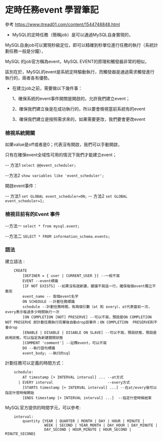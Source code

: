 # 定時任務event 學習筆記

參考  https://www.itread01.com/content/1544748848.html


- MySQL的定時任務（簡稱job）是可以通過MySQL自身實現的，

MySQL自身job可以實現秒級定位，即可以精確到秒單位進行任務的執行（系統計劃任務一般是分鐘），

MySQL 的job官方稱為event，MySQL EVENT的原理和觸發器非常的相似，

區別在於，MySQL的event是系統定時驅動執行，而觸發器是通過需求觸發進行執行的，兩者各有優勢。

- 在建立job之前，需要做以下幾件事：

  1、確保系統的event事件開關是開啟的，允許我們建立event；

  2、確保我們建立後是在成功執行的，所以要會檢視當前系統有的event

  3、確保我們建立是按照需求來的，如果需要更改，我們要會更改event

### 檢視系統開關

如果value是off或者是0；代表沒有開啟，我們可以手動開啟，

只有在確保event全域性可用的情況下我們才能建立event；

-- 方法1
`select @@event_scheduler;`

--方法2
`show variables like 'event_scheduler';`


開啟event事件：

-- 方法1
`set GLOBAL event_scheduler=ON;`
-- 方法2
`set GLOBAL event_scheduler=1;`

### 檢視目前有的Event 事件

--方法一
`select * from mysql.event;`

--方法二
`SELECT * FROM information_schema.events;`


### 語法

建立語法 :

        CREATE 
            [DEFINER = { user | CURRENT_USER }] --一般不寫
            EVENT --event標識
            [IF NOT EXISTS] --如果沒有就新建，建議不寫這一行，確保每個event獨立不衝突
            event_name -- 取個event名字
            ON SCHEDULE --計劃任務標識
            schedule --計劃任務時間，有兩個引數（at 和 every），at代表當前一次，every表示每過多少時間執行一次
            [ON COMPLETION [NOT] PRESERVE] --可以不寫，預設是ON COMPLETION NOT PRESERVE 即計劃任務執行完畢後自動drop該事件；ON COMPLETION  PRESERVE則不會drop
            [ENABLE | DISABLE | DISABLE ON SLAVE] --可以不寫，預設狀態，預設是啟用狀態，可以指定為新建關閉狀態 
            [COMMENT 'comment'] --註釋event，可以不寫
            DO --執行語句標識
            event_body; --執行的sql

計劃任務可以定義的時間方式：

        schedule: 
            AT timestamp [+ INTERVAL interval] ... --at方式
          | EVERY interval                         --every方式
            [STARTS timestamp [+ INTERVAL interval] ...] --在at/every後可以指定什麼時候開始
            [ENDS timestamp [+ INTERVAL interval] ...]  --指定什麼時候結束

MySQL官方提供的時間字元，可以參考:

        interval: 
            quantity {YEAR | QUARTER | MONTH | DAY | HOUR | MINUTE | 
                      WEEK | SECOND | YEAR_MONTH | DAY_HOUR | DAY_MINUTE | 
                      DAY_SECOND | HOUR_MINUTE | HOUR_SECOND | MINUTE_SECOND} 
